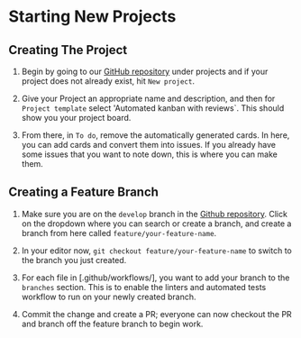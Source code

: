 # Starting New Projects

## Creating The Project

1. Begin by going to our [GitHub
   repository](https://github.com/jhuopensource/semesterly/projects) under projects and
   if your project does not already exist, hit `New project`.

2. Give your Project an appropriate name and description, and then for `Project
   template` select 'Automated kanban with reviews`. This should show you your project
   board.

3. From there, in `To do`, remove the automatically generated cards. In here, you can
   add cards and convert them into issues. If you already have some issues that you want
   to note down, this is where you can make them.


## Creating a Feature Branch

1. Make sure you are on the `develop` branch in the [Github
   repository](https://github.com/jhuopensource/semesterly). Click on the dropdown where
   you can search or create a branch, and create a branch from here called
   `feature/your-feature-name`.

2. In your editor now, `git checkout feature/your-feature-name` to switch to the branch
   you just created.

3. For each file in [.github/workflows/], you want to add your branch to the `branches`
   section. This is to enable the linters and automated tests workflow to run on your
   newly created branch.

4. Commit the change and create a PR; everyone can now checkout the PR and branch off
   the feature branch to begin work.

